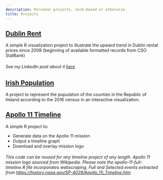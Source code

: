 ```yaml
---
description: Personal projects, tech-based or otherwise
title: Projects
---
```



## [Dublin Rent](https://github.com/ruhickson/dublin-rent)

A simple R visualization project to illustrate the upward trend in Dublin rental prices since 2008 (beginning of available formatted records from CSO StatBank)
###### See my LinkedIn post about it [here](https://www.linkedin.com/feed/update/urn:li:activity:6559397746716012545/)

## [Irish Population](https://github.com/ruhickson/irish-population) 

A project to represent the population of the counties in the Republic of Ireland according to the 2016 census in an interactive visualization.

## [Apollo 11 Timeline](https://github.com/ruhickson/apollo-11-timeline)

A simple R project to:
- Generate data on the Apollo 11 mission
- Output a timeline graph
- Download and overlay mission logo

###### This code can be reused for any timeline project of any length. Apollo 11 mission logo sourced from Wikipedia. Please note the apollo-11-full-timeline.R file incorporates webscraping. Full and Selected events extracted from https://history.nasa.gov/SP-4029/Apollo_11i_Timeline.htm
